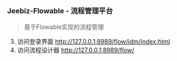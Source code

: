 
### Jeebiz-Flowable - 流程管理平台

> 基于Flowable实现的流程管理


3. 访问登录界面
http://127.0.0.1:8989/flow/idm/index.html
4. 访问流程设计器 
http://127.0.0.1:8989/flow/
